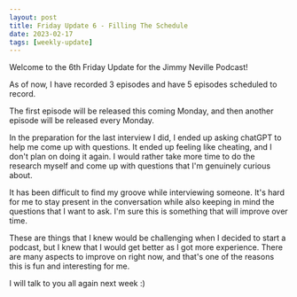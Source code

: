 ```yaml
---
layout: post
title: Friday Update 6 - Filling The Schedule
date: 2023-02-17
tags: [weekly-update]
---
```


Welcome to the 6th Friday Update for the Jimmy Neville Podcast!

As of now, I have recorded 3 episodes and have 5 episodes scheduled to record.

The first episode will be released this coming Monday, and then another episode will be released every Monday.

In the preparation for the last interview I did, I ended up asking chatGPT to help me come up with questions. It ended up feeling like cheating, and I don't plan on doing it again. I would rather take more time to do the research myself and come up with questions that I'm genuinely curious about.

It has been difficult to find my groove while interviewing someone. It's hard for me to stay present in the conversation while also keeping in mind the questions that I want to ask. I'm sure this is something that will improve over time.

These are things that I knew would be challenging when I decided to start a podcast, but I knew that I would get better as I got more experience. There are many aspects to improve on right now, and that's one of the reasons this is fun and interesting for me.

I will talk to you all again next week :)
